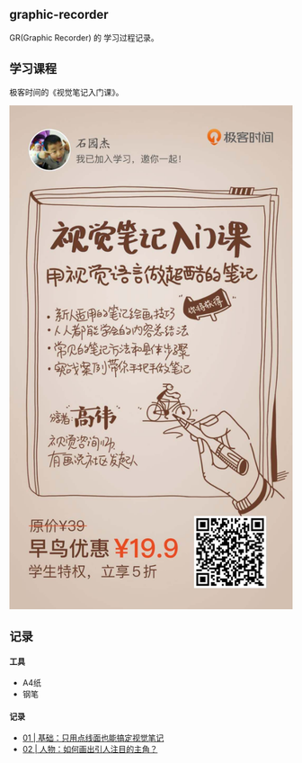 ## graphic-recorder
GR(Graphic Recorder) 的 学习过程记录。

## 学习课程

极客时间的《视觉笔记入门课》。

![视觉笔记入门课-高伟](Recorder/course.jpeg)

## 记录

#### 工具

- A4纸
- 钢笔

#### 记录

- [01 | 基础：只用点线面也能搞定视觉笔记](Recorder/4/01%20|%20基础：只用点线面也能搞定视觉笔记.jpeg)
- [02 | 人物：如何画出引人注目的主角？](Recorder/4/02%20|%20人物：如何画出引人注目的主角？.jpeg)
